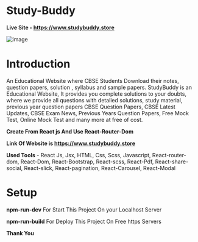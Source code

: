 # Study-Buddy
**Live Site - https://www.studybuddy.store**



![image](https://user-images.githubusercontent.com/100976552/220815653-800d8d93-04e2-47c7-a427-ff823d963890.png)









# Introduction

An Educational Website where CBSE Students Download their notes, question papers, solution , syllabus and sample papers.
StudyBuddy is an Educational Website, It provides you complete solutions to your doubts, where we provide all questions with detailed solutions, study material, previous year question papers CBSE Question Papers, CBSE Latest Updates, CBSE Exam News, Previous Years Question Papers, Free Mock Test, Online Mock Test and many more at free of cost.

**Create From React js And Use React-Router-Dom**


**Link Of Website is https://www.studybuddy.store**

**Used Tools** - React Js, Jsx, HTML, Css, Scss, Javascript, React-router-dom, React-Dom, React-Bootstrap, React-scss, React-Pdf, React-share-social, React-slick, React-pagination, React-Carousel, React-Modal


# Setup

**npm-run-dev** For Start This Project On your Localhost Server 


**npm-run-build** For Deploy This Project On Free https Servers

**Thank You**

